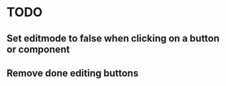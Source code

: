 # TODO

## Set editmode to false when clicking on a button or component

## Remove done editing buttons
